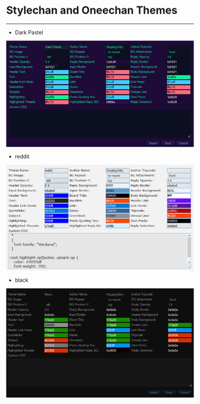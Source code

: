 # Stylechan and Oneechan Themes

___

* Dark Pastel

![screenshot](https://raw.githubusercontent.com/SlippingGitty/Stylechan-and-Oneechan-Themes/main/screenshots/Screenshot%202021-01-02%20175725.png)

* reddit

![screenshot](https://raw.githubusercontent.com/SlippingGitty/Stylechan-and-Oneechan-Themes/main/screenshots/Screenshot%202021-01-02%20180050.png)

* black

![screenshot](https://raw.githubusercontent.com/SlippingGitty/Stylechan-and-Oneechan-Themes/main/screenshots/Screenshot%202021-01-09%20112605.png)
